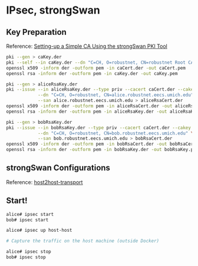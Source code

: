 IPsec, strongSwan
===

## Key Preparation

Reference: [Setting-up a Simple CA Using the strongSwan PKI Tool](https://wiki.strongswan.org/projects/strongswan/wiki/SimpleCA)

```bash
pki --gen > caKey.der
pki --self --in caKey.der --dn "C=CH, O=robustnet, CN=robustnet Root CA" --ca > caCert.der
openssl x509 -inform der -outform pem -in caCert.der -out caCert.pem
openssl rsa -inform der -outform pem -in caKey.der -out caKey.pem

pki --gen > aliceRsaKey.der
pki --issue --in aliceRsaKey.der --type priv --cacert caCert.der --cakey caKey.der \
            --dn "C=CH, O=robustnet, CN=alice.robustnet.eecs.umich.edu" \
            --san alice.robustnet.eecs.umich.edu > aliceRsaCert.der
openssl x509 -inform der -outform pem -in aliceRsaCert.der -out aliceRsaCert.pem
openssl rsa -inform der -outform pem -in aliceRsaKey.der -out aliceRsaKey.pem

pki --gen > bobRsaKey.der
pki --issue --in bobRsaKey.der --type priv --cacert caCert.der --cakey caKey.der \
            --dn "C=CH, O=robustnet, CN=bob.robustnet.eecs.umich.edu" \
            --san bob.robustnet.eecs.umich.edu > bobRsaCert.der
openssl x509 -inform der -outform pem -in bobRsaCert.der -out bobRsaCert.pem
openssl rsa -inform der -outform pem -in bobRsaKey.der -out bobRsaKey.pem
```

## strongSwan Configurations

Reference: [host2host-transport](https://www.strongswan.org/testing/testresults/ikev2/host2host-transport/index.html)

## Start!

```bash
alice# ipsec start
bob# ipsec start

alice# ipsec up host-host

# Capture the traffic on the host machine (outside Docker)

alice# ipsec stop
bob# ipsec stop
```
